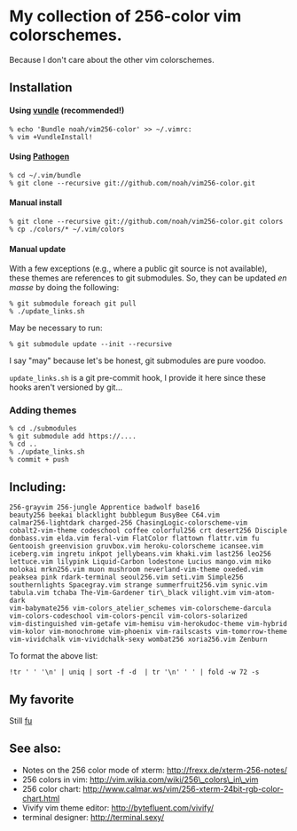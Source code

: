 # My collection of 256-color vim colorschemes.
Because I don't care about the other vim colorschemes.

## Installation

#### Using [vundle](https://github.com/gmarik/vundle/) (**recommended!**)

    % echo 'Bundle noah/vim256-color' >> ~/.vimrc:
    % vim +VundleInstall!

#### Using [Pathogen](http://www.vim.org/scripts/script.php?script_id=2332)

    % cd ~/.vim/bundle
    % git clone --recursive git://github.com/noah/vim256-color.git

#### Manual install

    % git clone --recursive git://github.com/noah/vim256-color.git colors
    % cp ./colors/* ~/.vim/colors

#### Manual update

With a few exceptions (e.g., where a public git source is not
available), these themes are references to git submodules.  So, they can
be updated *en masse* by doing the following:

    % git submodule foreach git pull
    % ./update_links.sh

May be necessary to run:

    % git submodule update --init --recursive

I say "may" because let's be honest, git submodules are pure voodoo.

`update_links.sh` is a git pre-commit hook, I provide it here since
these hooks aren't versioned by git...

### Adding themes

    % cd ./submodules
    % git submodule add https://....
    % cd ..
    % ./update_links.sh
    % commit + push

## Including:

```
256-grayvim 256-jungle Apprentice badwolf base16 
beauty256 beekai blacklight bubblegum BusyBee C64.vim 
calmar256-lightdark charged-256 ChasingLogic-colorscheme-vim 
cobalt2-vim-theme codeschool coffee colorful256 crt desert256 Disciple 
donbass.vim elda.vim feral-vim FlatColor flattown flattr.vim fu 
Gentooish greenvision gruvbox.vim heroku-colorscheme icansee.vim 
iceberg.vim ingretu inkpot jellybeans.vim khaki.vim last256 leo256 
lettuce.vim lilypink Liquid-Carbon lodestone Lucius mango.vim miko 
molokai mrkn256.vim muon mushroom neverland-vim-theme oxeded.vim 
peaksea pink rdark-terminal seoul256.vim seti.vim Simple256 
southernlights Spacegray.vim strange summerfruit256.vim synic.vim 
tabula.vim tchaba The-Vim-Gardener tir\_black vilight.vim vim-atom-dark 
vim-babymate256 vim-colors_atelier_schemes vim-colorscheme-darcula 
vim-colors-codeschool vim-colors-pencil vim-colors-solarized 
vim-distinguished vim-getafe vim-hemisu vim-herokudoc-theme vim-hybrid 
vim-kolor vim-monochrome vim-phoenix vim-railscasts vim-tomorrow-theme 
vim-vividchalk vim-vividchalk-sexy wombat256 xoria256.vim Zenburn 
```


To format the above list:

    !tr ' ' '\n' | uniq | sort -f -d  | tr '\n' ' ' | fold -w 72 -s


## My favorite

Still [fu](https://aaron-mueller.de/blog/the-most-awesome-colorscheme-for-vim)

## See also: 

* Notes on the 256 color mode of xterm: http://frexx.de/xterm-256-notes/
* 256 colors in vim: http://vim.wikia.com/wiki/256\_colors\_in\_vim
* 256 color chart: http://www.calmar.ws/vim/256-xterm-24bit-rgb-color-chart.html
* Vivify vim theme editor: http://bytefluent.com/vivify/
* terminal designer: http://terminal.sexy/
